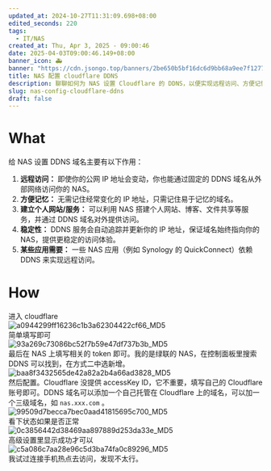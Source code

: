 ```yaml
---
updated_at: 2024-10-27T11:31:09.698+08:00
edited_seconds: 220
tags:
  - IT/NAS
created_at: Thu, Apr 3, 2025 - 09:00:46
date: 2025-04-03T09:00:46.149+08:00
banner_icon: 🚑
banner: "https://cdn.jsongo.top/banners/2be650b5bf16dc6d9bb68a9ee7f1277a.jpeg"
title: NAS 配置 cloudflare DDNS
description: 聊聊如何为 NAS 设置 Cloudflare 的 DDNS，以便实现远程访问、方便记忆和提供稳定的访问体验等功能
slug: nas-config-cloudflare-ddns
draft: false
---
```

# What
给 NAS 设置 DDNS 域名主要有以下作用：
1. **远程访问：** 即使你的公网 IP 地址会变动，你也能通过固定的 DDNS 域名从外部网络访问你的 NAS。
2. **方便记忆：** 无需记住经常变化的 IP 地址，只需记住易于记忆的域名。
3. **建立个人网站/服务：** 可以利用 NAS 搭建个人网站、博客、文件共享等服务，并通过 DDNS 域名对外提供访问。
4. **稳定性：** DDNS 服务会自动追踪并更新你的 IP 地址，保证域名始终指向你的 NAS，提供更稳定的访问体验。
5. **某些应用需要：** 一些 NAS 应用（例如 Synology 的 QuickConnect）依赖 DDNS 来实现远程访问。

# How
 进入 cloudflare  
	![a0944299ff16236c1b3a62304422cf66_MD5](https://cdn.jsongo.top/2025/04/1fe20e900c45ea2bc98910cb3917c743.webp)  
简单填写即可  
	![93a269c73086bc52f7b59e47df737b3b_MD5](https://cdn.jsongo.top/2025/04/980f013f949fa5a888bbc44a19dacc33.webp)  
最后在 NAS 上填写相关的 token 即可。我的是绿联的 NAS，在控制面板里搜索 DDNS 可以找到，在方式二中选新增。  
	![baa8f3432565de42a82a2b4a66ad3828_MD5](https://cdn.jsongo.top/2025/04/6646d4b4a9e4f8ea04abe7b016243290.webp)  
然后配置。Cloudflare 没提供 accessKey ID，它不重要，填写自己的 Cloudflare 账号即可。DDNS 域名可以添加一个自己托管在 Cloudflare 上的域名，可以加一个三级域名，如 `nas.xxx.com` 。  
	![99509d7becca7bec0aad41815695c700_MD5](https://cdn.jsongo.top/2025/04/6d50da9e050a94421a8790b945ec24d1.webp)  
看下状态如果是否正常  
	![0c3856442d38469aa897889d253da33e_MD5](https://cdn.jsongo.top/2025/04/a87192cda2f1be909de1ba0ccee85d0d.webp)  
高级设置里显示成功才可以  
	![c5a086c7aa28e96c5d3ba74fa0c89296_MD5](https://cdn.jsongo.top/2025/04/cf84e22051bc347c5543b6252c3b3b4a.webp)  
我试过连接手机热点去访问，发现不太行。

